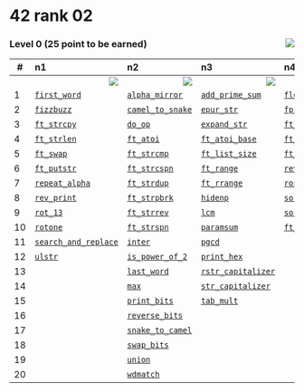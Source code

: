 # 42 rank 02

<div align="center">

<h3 align="left"> Level 0  (25 point to be earned) <img align="right" src="https://img.shields.io/badge/0-/_100-darkgreen"> </h3>
  
|#| n1 | n2 | n3 | n4 |
|---|:---|:---|:---|:---|
||<img align="right" src="https://img.shields.io/badge/25-/_100-darkgreen"> |<img align="right" src="https://img.shields.io/badge/50-/_100-darkgreen"> |<img align="right" src="https://img.shields.io/badge/75-/_100-darkgreen"> |<img align="right" src="https://img.shields.io/badge/100-/_100-darkgreen"> |
|1| [`first_word`](https://github.com/LLuisPP/42-Exams/tree/main/rank02/n1-12/first_word) | [`alpha_mirror`](https://github.com/LLuisPP/42-Exams/tree/main/rank02/n2-20/alpha_mirror) |[`add_prime_sum`](https://github.com/LLuisPP/42-Exams/tree/main/rank02/n3-15/add_prime_sum) |[`flood_fill`](https://github.com/LLuisPP/42-Exams/tree/main/rank02/n4-10/flood_fill) |
|2|[`fizzbuzz`](https://github.com/LLuisPP/42-Exams/tree/main/rank02/n1-12/fizzbuzz) | [`camel_to_snake`](https://github.com/LLuisPP/42-Exams/tree/main/rank02/n2-20/camel_to_snake) | [`epur_str`](https://github.com/LLuisPP/42-Exams/tree/main/rank02/n3-15/epur_str) |[`fprime`](https://github.com/LLuisPP/42-Exams/tree/main/rank02/n4-10/fprime) |
|3|[`ft_strcpy`](https://github.com/LLuisPP/42-Exams/tree/main/rank02/n1-12/ft_strcpy) |  [`do_op`](https://github.com/LLuisPP/42-Exams/tree/main/rank02/n2-20/do_op) |[`expand_str`](https://github.com/LLuisPP/42-Exams/tree/main/rank02/n3-15/expand_str) |[`ft_itoa`](https://github.com/LLuisPP/42-Exams/tree/main/rank02/n4-10/ft_itoa) |[`ft_list_foreach`](https://github.com/LLuisPP/42-Exams/tree/main/rank02/n4-10/ft_list_foreach) |
|4|[`ft_strlen`](https://github.com/LLuisPP/42-Exams/tree/main/rank02/n1-12/ft_strlen) |  [`ft_atoi`](https://github.com/LLuisPP/42-Exams/tree/main/rank02/n2-20/ft_atoi) |[`ft_atoi_base`](https://github.com/LLuisPP/42-Exams/tree/main/rank02/n3-15/ft_atoi_base) |[`ft_list_remove_if`](https://github.com/LLuisPP/42-Exams/tree/main/rank02/n4-10/ft_list_remove_if) |
|5| [`ft_swap`](https://github.com/LLuisPP/42-Exams/tree/main/rank02/n1-12/ft_swap) | [`ft_strcmp`](https://github.com/LLuisPP/42-Exams/tree/main/rank02/n2-20/ft_strcmp) |[`ft_list_size`](https://github.com/LLuisPP/42-Exams/tree/main/rank02/n3-15/ft_list_size) |[`ft_split`](https://github.com/LLuisPP/42-Exams/tree/main/rank02/n4-10/ft_split) |
|6| [`ft_putstr`](https://github.com/LLuisPP/42-Exams/tree/main/rank02/n1-12/ft_putstr) | [`ft_strcspn`](https://github.com/LLuisPP/42-Exams/tree/main/rank02/n2-20/ft_strcspn) |[`ft_range`](https://github.com/LLuisPP/42-Exams/tree/main/rank02/n3-15/ft_range) |[`rev_wstr`](https://github.com/LLuisPP/42-Exams/tree/main/rank02/n4-10/rev_wstr) |
|7| [`repeat_alpha`](https://github.com/LLuisPP/42-Exams/tree/main/rank02/n1-12/repeat_alpha) | [`ft_strdup`](https://github.com/LLuisPP/42-Exams/tree/main/rank02/n2-20/ft_strdup) |[`ft_rrange`](https://github.com/LLuisPP/42-Exams/tree/main/rank02/n3-15/ft_rrange) |[`rostring`](https://github.com/LLuisPP/42-Exams/tree/main/rank02/n4-10/rostring) |
|8| [`rev_print`](https://github.com/LLuisPP/42-Exams/tree/main/rank02/n1-12/rev_print) | [`ft_strpbrk`](https://github.com/LLuisPP/42-Exams/tree/main/rank02/n2-20/ft_strpbrk) |[`hidenp`](https://github.com/LLuisPP/42-Exams/tree/main/rank02/n3-15/hidenp) |[`sort_int_tab`](https://github.com/LLuisPP/42-Exams/tree/main/rank02/n4-10/sort_int_tab) |
|9| [`rot_13`](https://github.com/LLuisPP/42-Exams/tree/main/rank02/n1-12/rot_13) | [`ft_strrev`](https://github.com/LLuisPP/42-Exams/tree/main/rank02/n2-20/ft_strrev) |[`lcm`](https://github.com/LLuisPP/42-Exams/tree/main/rank02/n3-15/lcm) |[`sort_list`](https://github.com/LLuisPP/42-Exams/tree/main/rank02/n4-10/sort_list) |
|10| [`rotone`](https://github.com/LLuisPP/42-Exams/tree/main/rank02/n1-12/rotone) | [`ft_strspn`](https://github.com/LLuisPP/42-Exams/tree/main/rank02/n2-20/ft_strspn) | [`paramsum`](https://github.com/LLuisPP/42-Exams/tree/main/rank02/n3-15/paramsum) | [`ft_list_foreach`](https://github.com/LLuisPP/42-Exams/tree/main/rank02/n4-10/ft_list_foreach) |
|11| [`search_and_replace`](https://github.com/LLuisPP/42-Exams/tree/main/rank02/n1-12/search_and_replace) | [`inter`](https://github.com/LLuisPP/42-Exams/tree/main/rank02/n2-20/inter) |[`pgcd`](https://github.com/LLuisPP/42-Exams/tree/main/rank02/n3-15/pgcd) |
|12| [`ulstr`](https://github.com/LLuisPP/42-Exams/tree/main/rank02/n1-12/ulstr) | [`is_power_of_2`](https://github.com/LLuisPP/42-Exams/tree/main/rank02/n2-20/is_power_of_2) |[`print_hex`](https://github.com/LLuisPP/42-Exams/tree/main/rank02/n3-15/print_hex) |
|13||[`last_word`](https://github.com/LLuisPP/42-Exams/tree/main/rank02/n2-20/last_word) |[`rstr_capitalizer`](https://github.com/LLuisPP/42-Exams/tree/main/rank02/n3-15/rstr_capitalizer)|
|14|| [`max`](https://github.com/LLuisPP/42-Exams/tree/main/rank02/n2-20/max) |[`str_capitalizer`](https://github.com/LLuisPP/42-Exams/tree/main/rank02/n3-15/str_capitalizer)|
|15|| [`print_bits`](https://github.com/LLuisPP/42-Exams/tree/main/rank02/n2-20/print_bits) |[`tab_mult`](https://github.com/LLuisPP/42-Exams/tree/main/rank02/n3-15/tab_mult)|
|16|| [`reverse_bits`](https://github.com/LLuisPP/42-Exams/tree/main/rank02/n2-20/reverse_bits) ||
|17|| [`snake_to_camel`](https://github.com/LLuisPP/42-Exams/tree/main/rank02/n2-20/snake_to_camel) ||
|18|| [`swap_bits`](https://github.com/LLuisPP/42-Exams/tree/main/rank02/n2-20/swap_bits) ||
|19|| [`union`](https://github.com/LLuisPP/42-Exams/tree/main/rank02/n2-20/union) ||
|20|| [`wdmatch`](https://github.com/LLuisPP/42-Exams/tree/main/rank02/n2-20/wdmatch) ||

</div>